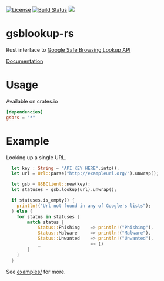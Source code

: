 [![License](http://img.shields.io/badge/license-MIT-blue.svg)](https://github.com/insanitybit/gsblookup-rs/blob/master/LICENSE) [![Build Status](https://travis-ci.org/insanitybit/gsblookup-rs.png)](https://travis-ci.org/insanitybit/gsblookup-rs)
[![](https://meritbadge.herokuapp.com/gsbrs)](https://crates.io/crates/gsbrs)
# gsblookup-rs
Rust interface to [Google Safe Browsing Lookup API](https://developers.google.com/safe-browsing/lookup_guide)

[Documentation](https://insanitybit.github.io/gsblookup-rs/gsbrs/)

# Usage

Available on crates.io

```toml
[dependencies]
gsbrs = "*"
```

# Example

Looking up a single URL.

```rust
  let key : String = "API KEY HERE".into();
  let url = Url::parse("http://exampleurl.org/").unwrap();

  let gsb = GSBClient::new(key);
  let statuses = gsb.lookup(url).unwrap();

  if statuses.is_empty() {
    println!("Url not found in any of Google's lists");
  } else {
    for status in statuses {
        match status {
            Status::Phishing    => println!("Phishing"),
            Status::Malware     => println!("Malware"),
            Status::Unwanted    => println!("Unwanted"),
            _                   => ()
        }
    }
  }
```

See [examples/](https://github.com/insanitybit/gsblookup-rs/tree/master/examples) for more.
